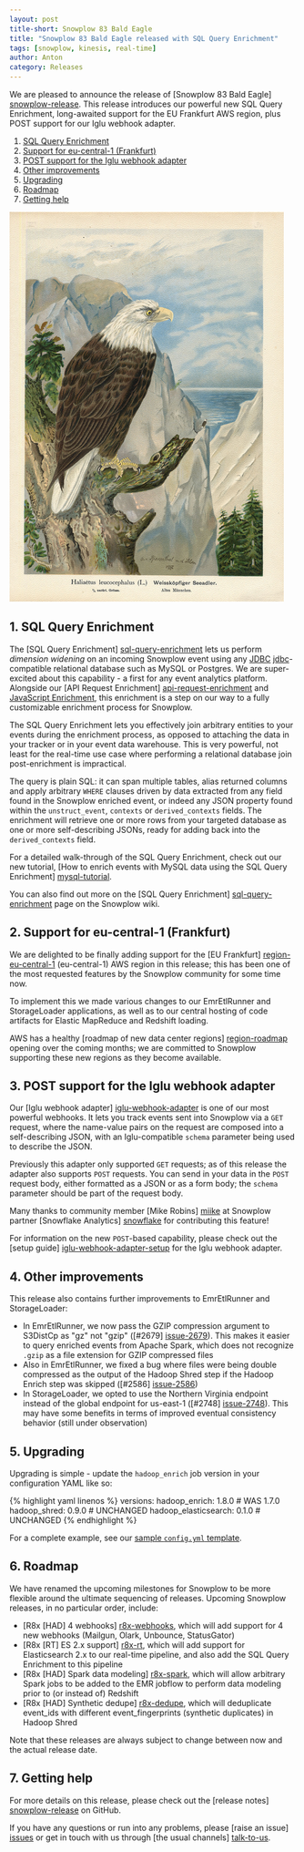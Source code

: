 ```yaml
---
layout: post
title-short: Snowplow 83 Bald Eagle
title: "Snowplow 83 Bald Eagle released with SQL Query Enrichment"
tags: [snowplow, kinesis, real-time]
author: Anton
category: Releases
---
```


We are pleased to announce the release of [Snowplow 83 Bald Eagle] [snowplow-release]. This release introduces our powerful new SQL Query Enrichment, long-awaited support for the EU Frankfurt AWS region, plus POST support for our Iglu webhook adapter.

1. [SQL Query Enrichment](/blog/2016/09/06/snowplow-r83-bald-eagle-released-with-sql-query-enrichment#sql-query-enrichment)
2. [Support for eu-central-1 (Frankfurt)](/blog/2016/09/06/snowplow-r83-bald-eagle-released-with-sql-query-enrichment#eu-central-1)
3. [POST support for the Iglu webhook adapter](/blog/2016/09/06/snowplow-r83-bald-eagle-released-with-sql-query-enrichment#iglu-post)
4. [Other improvements](/blog/2016/09/06/snowplow-r83-bald-eagle-released-with-sql-query-enrichment#other)
5. [Upgrading](/blog/2016/09/06/snowplow-r83-bald-eagle-released-with-sql-query-enrichment#upgrading)
6. [Roadmap](/blog/2016/09/06/snowplow-r83-bald-eagle-released-with-sql-query-enrichment#roadmap)
7. [Getting help](/blog/2016/09/06/snowplow-r83-bald-eagle-released-with-sql-query-enrichment#help)

![bald-eagle][bald-eagle]

<!--more-->

<h2 id="sql-query-enrichment">1. SQL Query Enrichment</h2>

The [SQL Query Enrichment] [sql-query-enrichment] lets us perform _dimension widening_ on an incoming Snowplow event using any [JDBC] [jdbc]-compatible relational database such as MySQL or Postgres. We are super-excited about this capability - a first for any event analytics platform. Alongside our [API Request Enrichment] [api-request-enrichment] and [JavaScript Enrichment][js-enrichment], this enrichment is a step on our way to a fully customizable enrichment process for Snowplow.

The SQL Query Enrichment lets you effectively join arbitrary entities to your events during the enrichment process, as opposed to attaching the data in your tracker or in your event data warehouse. This is very powerful, not least for the real-time use case where performing a relational database join post-enrichment is impractical.

The query is plain SQL: it can span multiple tables, alias returned columns and apply arbitrary `WHERE` clauses driven by data extracted from any field found in the Snowplow enriched event, or indeed any JSON property found within the `unstruct_event`, `contexts` or `derived_contexts` fields. The enrichment will retrieve one or more rows from your targeted database as one or more self-describing JSONs, ready for adding back into the `derived_contexts` field.

For a detailed walk-through of the SQL Query Enrichment, check out our new tutorial, [How to enrich events with MySQL data using the SQL Query Enrichment] [mysql-tutorial].

You can also find out more on the [SQL Query Enrichment] [sql-query-enrichment] page on the Snowplow wiki.

<h2 id="eu-central-1">2. Support for eu-central-1 (Frankfurt)</h2>

We are delighted to be finally adding support for the [EU Frankfurt] [region-eu-central-1] (eu-central-1) AWS region in this release; this has been one of the most requested features by the Snowplow community for some time now.

To implement this we made various changes to our EmrEtlRunner and StorageLoader applications, as well as to our central hosting of code artifacts for Elastic MapReduce and Redshift loading.

AWS has a healthy [roadmap of new data center regions] [region-roadmap] opening over the coming months; we are committed to Snowplow supporting these new regions as they become available.

<h2 id="iglu-post">3. POST support for the Iglu webhook adapter</h2>

Our [Iglu webhook adapter] [iglu-webhook-adapter] is one of our most powerful webhooks. It lets you track events sent into Snowplow via a `GET` request, where the name-value pairs on the request are composed into a self-describing JSON, with an Iglu-compatible `schema` parameter being used to describe the JSON.

Previously this adapter only supported `GET` requests; as of this release the adapter also supports `POST` requests. You can send in your data in the `POST` request body, either formatted as a JSON or as a form body; the `schema` parameter should be part of the request body. 

Many thanks to community member [Mike Robins] [miike] at Snowplow partner [Snowflake Analytics] [snowflake] for contributing this feature!

For information on the new `POST`-based capability, please check out the [setup guide] [iglu-webhook-adapter-setup] for the Iglu webhook adapter.

<h2 id="other">4. Other improvements</h2>

This release also contains further improvements to EmrEtlRunner and StorageLoader:

* In EmrEtlRunner, we now pass the GZIP compression argument to S3DistCp as "gz" not "gzip" ([#2679] [issue-2679]). This makes it easier to query enriched events from Apache Spark, which does not recognize `.gzip` as a file extension for GZIP compressed files
* Also in EmrEtlRunner, we fixed a bug where files were being double compressed as the output of the Hadoop Shred step if the Hadoop Enrich step was skipped ([#2586] [issue-2586])
* In StorageLoader, we opted to use the Northern Virginia endpoint instead of the global endpoint for us-east-1 ([#2748] [issue-2748]). This may have some benefits in terms of improved eventual consistency behavior (still under observation)

<h2 id="upgrading">5. Upgrading</h2>

Upgrading is simple - update the `hadoop_enrich` job version in your configuration YAML like so:

{% highlight yaml linenos %}
versions:
  hadoop_enrich: 1.8.0        # WAS 1.7.0
  hadoop_shred: 0.9.0         # UNCHANGED
  hadoop_elasticsearch: 0.1.0 # UNCHANGED
{% endhighlight %}

For a complete example, see our [sample `config.yml` template][emretlrunner-config-yml].

<h2 id="roadmap">6. Roadmap</h2>

We have renamed the upcoming milestones for Snowplow to be more flexible around the ultimate sequencing of releases. Upcoming Snowplow releases, in no particular order, include:

* [R8x [HAD] 4 webhooks] [r8x-webhooks], which will add support for 4 new webhooks (Mailgun, Olark, Unbounce, StatusGator)
* [R8x [RT] ES 2.x support] [r8x-rt], which will add support for Elasticsearch 2.x to our real-time pipeline, and also add the SQL Query Enrichment to this pipeline
* [R8x [HAD] Spark data modeling] [r8x-spark], which will allow arbitrary Spark jobs to be added to the EMR jobflow to perform data modeling prior to (or instead of) Redshift
* [R8x [HAD] Synthetic dedupe] [r8x-dedupe], which will deduplicate event_ids with different event_fingerprints (synthetic duplicates) in Hadoop Shred

Note that these releases are always subject to change between now and the actual release date.

<h2 id="help">7. Getting help</h2>

For more details on this release, please check out the [release notes] [snowplow-release] on GitHub.

If you have any questions or run into any problems, please [raise an issue] [issues] or get in touch with us through [the usual channels] [talk-to-us].

[bald-eagle]: /assets/img/blog/2016/09/bald-eagle.png
[snowplow-release]: https://github.com/snowplow/snowplow/releases/r83-bald-eagle

[js-enrichment]: https://github.com/snowplow/snowplow/wiki/JavaScript-script-enrichment
[api-request-enrichment]: https://github.com/snowplow/snowplow/wiki/API-Request-enrichment

[sql-query-enrichment]: https://github.com/snowplow/snowplow/wiki/SQL-Query-enrichment
[mysql-tutorial]: http://discourse.snowplowanalytics.com/t/how-to-enrich-events-with-mysql-data-using-the-sql-query-enrichment-tutorial/385
[jdbc]: https://en.wikipedia.org/wiki/Java_Database_Connectivity

[region-eu-central-1]: https://aws.amazon.com/blogs/aws/aws-region-germany/
[region-roadmap]: https://aws.amazon.com/about-aws/global-infrastructure/

[iglu-webhook-adapter]: https://github.com/snowplow/snowplow/wiki/Iglu-webhook-adapter
[iglu-webhook-adapter-setup]: https://github.com/snowplow/snowplow/wiki/Iglu-webhook-setup

[miike]: https://github.com/miike
[snowflake]: http://www.snowflake-analytics.com/

[issue-2679]: https://github.com/snowplow/snowplow/issues/2679
[issue-2586]: https://github.com/snowplow/snowplow/issues/2586
[issue-2748]: https://github.com/snowplow/snowplow/issues/2748

[emretlrunner-config-yml]: https://github.com/snowplow/snowplow/blob/master/3-enrich/emr-etl-runner/config/config.yml.sample

[r8x-webhooks]: https://github.com/snowplow/snowplow/milestone/129
[r8x-rt]: https://github.com/snowplow/snowplow/milestone/117
[r8x-spark]: https://github.com/snowplow/snowplow/milestone/127
[r8x-dedupe]: https://github.com/snowplow/snowplow/milestone/132

[issues]: https://github.com/snowplow/snowplow/issues/new
[talk-to-us]: https://github.com/snowplow/snowplow/wiki/Talk-to-us
